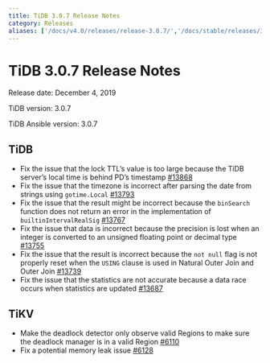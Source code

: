 ```yaml
---
title: TiDB 3.0.7 Release Notes
category: Releases
aliases: ['/docs/v4.0/releases/release-3.0.7/','/docs/stable/releases/3.0.7/']
---
```


# TiDB 3.0.7 Release Notes

Release date: December 4, 2019

TiDB version: 3.0.7

TiDB Ansible version: 3.0.7

## TiDB

- Fix the issue that the lock TTL’s value is too large because the TiDB server’s local time is behind PD’s timestamp [#13868](https://github.com/pingcap/tidb/pull/13868)
- Fix the issue that the timezone is incorrect after parsing the date from strings using `gotime.Local` [#13793](https://github.com/pingcap/tidb/pull/13793)
- Fix the issue that the result might be incorrect because the `binSearch` function does not return an error in the implementation of `builtinIntervalRealSig` [#13767](https://github.com/pingcap/tidb/pull/13767)
- Fix the issue that data is incorrect because the precision is lost when an integer is converted to an unsigned floating point or decimal type [#13755](https://github.com/pingcap/tidb/pull/13755)
- Fix the issue that the result is incorrect because the `not null` flag is not properly reset when the `USING` clause is used in Natural Outer Join and Outer Join [#13739](https://github.com/pingcap/tidb/pull/13739)
- Fix the issue that the statistics are not accurate because a data race occurs when statistics are updated [#13687](https://github.com/pingcap/tidb/pull/13687)

## TiKV

- Make the deadlock detector only observe valid Regions to make sure the deadlock manager is in a valid Region [#6110](https://github.com/tikv/tikv/pull/6110)
- Fix a potential memory leak issue [#6128](https://github.com/tikv/tikv/pull/6128)
